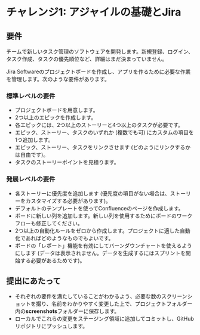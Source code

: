 # チャレンジ1: アジャイルの基礎とJira

## 要件

チームで新しいタスク管理のソフトウェアを開発します。新規登録、ログイン、タスク作成、タスクの優先順位など、詳細はまだ決まっていません。

Jira Softwareのプロジェクトボードを作成し、アプリを作るために必要な作業を管理します。次のような要件があります。

### 標準レベルの要件

- プロジェクトボードを用意します。
- 2つ以上のエピックを作成します。
- 各エピックには、2つ以上のストーリーと4つ以上のタスクが必要です。
- エピック、ストーリー、タスクのいずれか (複数でも可) にカスタムの項目を1つ追加します。
- エピック、ストーリー、タスクをリンクさせます (どのようにリンクするかは自由です)。
- タスクのストーリーポイントを見積ります。
  
### 発展レベルの要件

- 各ストーリーに優先度を追加します (優先度の項目がない場合は、ストーリーをカスタマイズする必要があります)。
- デフォルトのテンプレートを使ってConfluenceのページを作成します。
- ボードに新しい列を追加します。新しい列を使用するためにボードのワークフローも修正してください。
- 2つ以上の自動化ルールをゼロから作成します。プロジェクトに適した自動化であればどのようなものでもよいです。
- ボードの「レポート」機能を有効にしてバーンダウンチャートを使えるようにします (データは表示されません。データを生成するにはスプリントを開始する必要があるためです)。

## 提出にあたって

- それぞれの要件を満たしていることがわかるよう、必要な数のスクリーンショットを撮り、名前をわかりやすく変更した上で、プロジェクトフォルダー内の**screenshots**フォルダーに保存します。
- ローカルでこれらの変更をステージング領域に追加してコミットし、GitHubリポジトリにプッシュします。